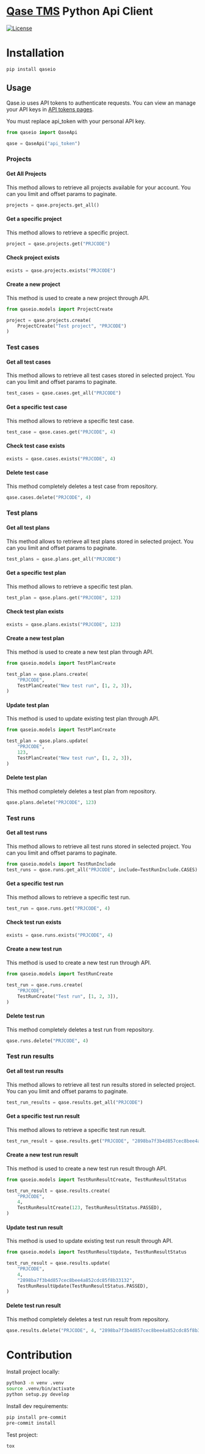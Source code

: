 # [Qase TMS](https://qase.io) Python Api Client

[![License](https://lxgaming.github.io/badges/License-Apache%202.0-blue.svg)](https://www.apache.org/licenses/LICENSE-2.0)

# Installation

```
pip install qaseio
```

## Usage ##
Qase.io uses API tokens to authenticate requests. You can view an manage your API keys in [API tokens pages](https://app.qase.io/user/api/token).

You must replace api_token with your personal API key.

```python
from qaseio import QaseApi

qase = QaseApi("api_token")
```

### Projects ###

#### Get All Projects ####
This method allows to retrieve all projects available for your account. You can you limit and offset params to paginate.

```python
projects = qase.projects.get_all()
```

#### Get a specific project ####
This method allows to retrieve a specific project.

```python
project = qase.projects.get("PRJCODE")
```

#### Check project exists ####

```python
exists = qase.projects.exists("PRJCODE")
```

#### Create a new project ####
This method is used to create a new project through API.

```python
from qaseio.models import ProjectCreate

project = qase.projects.create(
    ProjectCreate("Test project", "PRJCODE")
)
```

### Test cases ###

#### Get all test cases ####
This method allows to retrieve all test cases stored in selected project. You can you limit and offset params to paginate.

```python
test_cases = qase.cases.get_all("PRJCODE")
```

#### Get a specific test case ####
This method allows to retrieve a specific test case.

```python
test_case = qase.cases.get("PRJCODE", 4)
```

#### Check test case exists ####

```python
exists = qase.cases.exists("PRJCODE", 4)
```

#### Delete test case ####
This method completely deletes a test case from repository.

```python
qase.cases.delete("PRJCODE", 4)
```
### Test plans ###

#### Get all test plans ####
This method allows to retrieve all test plans stored in selected project. You can you limit and offset params to paginate.

```python
test_plans = qase.plans.get_all("PRJCODE")
```

#### Get a specific test plan ####
This method allows to retrieve a specific test plan.

```python
test_plan = qase.plans.get("PRJCODE", 123)
```

#### Check test plan exists ####

```python
exists = qase.plans.exists("PRJCODE", 123)
```

#### Create a new test plan ####
This method is used to create a new test plan through API.

```python
from qaseio.models import TestPlanCreate

test_plan = qase.plans.create(
    "PRJCODE",
    TestPlanCreate("New test run", [1, 2, 3]),
)
```

#### Update test plan ####
This method is used to update existing test plan through API.

```python
from qaseio.models import TestPlanCreate

test_plan = qase.plans.update(
    "PRJCODE",
    123,
    TestPlanCreate("New test run", [1, 2, 3]),
)
```

#### Delete test plan ####
This method completely deletes a test plan from repository.

```python
qase.plans.delete("PRJCODE", 123)
```

### Test runs ###

#### Get all test runs ####
This method allows to retrieve all test runs stored in selected project. You can you limit and offset params to paginate.

```python
from qaseio.models import TestRunInclude
test_runs = qase.runs.get_all("PRJCODE", include=TestRunInclude.CASES)
```

#### Get a specific test run ####
This method allows to retrieve a specific test run.

```python
test_run = qase.runs.get("PRJCODE", 4)
```

#### Check test run exists ####

```python
exists = qase.runs.exists("PRJCODE", 4)
```

#### Create a new test run ####
This method is used to create a new test run through API.

```python
from qaseio.models import TestRunCreate

test_run = qase.runs.create(
    "PRJCODE",
    TestRunCreate("Test run", [1, 2, 3]),
)
```

#### Delete test run ####
This method completely deletes a test run from repository.

```python
qase.runs.delete("PRJCODE", 4)
```

### Test run results ###

#### Get all test run results ####
This method allows to retrieve all test run results stored in selected project. You can you limit and offset params to paginate.

```python
test_run_results = qase.results.get_all("PRJCODE")
```

#### Get a specific test run result ####
This method allows to retrieve a specific test run result.

```python
test_run_result = qase.results.get("PRJCODE", "2898ba7f3b4d857cec8bee4a852cdc85f8b33132")
```

#### Create a new test run result ####
This method is used to create a new test run result through API.

```python
from qaseio.models import TestRunResultCreate, TestRunResultStatus

test_run_result = qase.results.create(
    "PRJCODE",
    4,
    TestRunResultCreate(123, TestRunResultStatus.PASSED),
)
```

#### Update test run result ####
This method is used to update existing test run result through API.

```python
from qaseio.models import TestRunResultUpdate, TestRunResultStatus

test_run_result = qase.results.update(
    "PRJCODE",
    4,
    "2898ba7f3b4d857cec8bee4a852cdc85f8b33132",
    TestRunResultUpdate(TestRunResultStatus.PASSED),
)
```

#### Delete test run result ####
This method completely deletes a test run result from repository.

```python
qase.results.delete("PRJCODE", 4, "2898ba7f3b4d857cec8bee4a852cdc85f8b33132")
```

# Contribution

Install project locally:

```bash
python3 -m venv .venv
source .venv/bin/activate
python setup.py develop
```

Install dev requirements:

```bash
pip install pre-commit
pre-commit install
```

Test project:

```bash
tox
```
